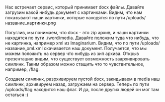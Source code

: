Нас встречает сервис, который принимает docx файлы. Давайте загрузим какой нибудь документ с картинками. Видим, что нам показывают наши картинки, которые находятся по пути /uploads/название_картинки.png

Погуглив, мы понимаем, что docx - это zip архив, и наши картинки находятся по пути ./word/media. Давайте положим туда что нибудь, что не картинка, например xml из Imaginarium. Видим, что по пути /uploads/название_xml.xml скачивается наш документ. Получается, что мы можем положить на сервер что нибудь из зип архива. Открыв презентацию видим, что существует возможноcть заархивировать симлинк. Таким образом можно стащить что то чувствительное, например, /flag.

Создаем симлинк, разрхивируем пустой docx, закидываем в media наш симлинк, архивируем назад, загружаем на сервер. Теперь по пути /uploads/flag находится наш флаг. И да, после других людей он мог там остаться :)